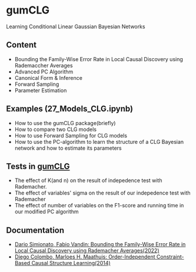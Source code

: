 # gumCLG

Learning Conditional Linear Gaussian Bayesian Networks

## Content

- Bounding the Family-Wise Error Rate in Local Causal Discovery using Rademaccher Averages
- Advanced PC Algorithm
- Canonical Form & Inference
- Forward Sampling
- Parameter Estimation

## Examples (27_Models_CLG.ipynb)

- How to use the gumCLG package(briefly)
- How to compare two CLG models
- How to use Forward Sampling for CLG models
- How to use the PC-algorithm to learn the structure of a CLG Bayesian network and how to estimate its parameters

## Tests in [gumCLG](https://gitlab.com/hzhjhtb/gumCLG)

- The effect of K(and n) on the result of indepedence test with Rademacher.
- The effect of variables' sigma on the result of our indepedence test with Rademacher
- The effect of number of variables on the F1-score and running time in our modified PC algorithm

## Documentation

- [Dario Simionato, Fabio Vandin: Bounding the Family-Wise Error Rate in Local Causal Discovery using Rademacher Averages(2022)](https://2022.ecmlpkdd.org/wp-content/uploads/2022/09/sub_642.pdf)
- [Diego Colombo, Marloes H. Maathuis: Order-Independent Constraint-Based Causal Structure Learning(2014)](https://jmlr.org/papers/volume15/colombo14a/colombo14a.pdf)

